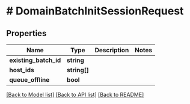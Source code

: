 # # DomainBatchInitSessionRequest

## Properties

Name | Type | Description | Notes
------------ | ------------- | ------------- | -------------
**existing_batch_id** | **string** |  |
**host_ids** | **string[]** |  |
**queue_offline** | **bool** |  |

[[Back to Model list]](../../README.md#models) [[Back to API list]](../../README.md#endpoints) [[Back to README]](../../README.md)
